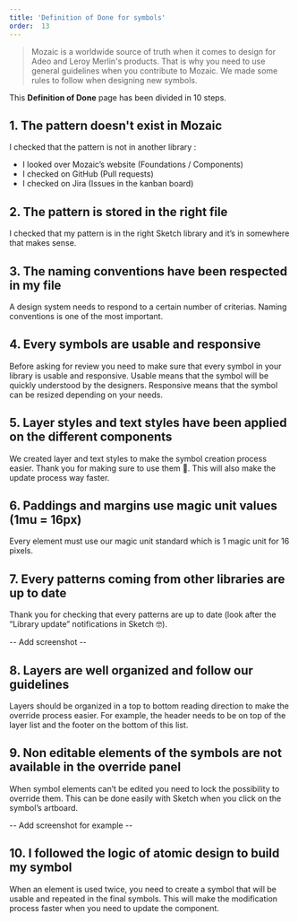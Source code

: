 ```yaml
---
title: 'Definition of Done for symbols'
order:  13
---
```


> Mozaic is a worldwide source of truth when it comes to design for Adeo and Leroy Merlin's products. That is why you need to use general guidelines when you contribute to Mozaic. We made some rules to follow when designing new symbols.

This **Definition of Done** page has been divided in 10 steps.

## 1. The pattern doesn't exist in Mozaic
I checked that the pattern is not in another library :
- I looked over Mozaic’s website (Foundations / Components)
- I checked on GitHub (Pull requests)
- I checked on Jira (Issues in the kanban board)

## 2. The pattern is stored in the right file
I checked that my pattern is in the right Sketch library and it’s in somewhere that makes sense.

## 3. The naming conventions have been respected in my file
A design system needs to respond to a certain number of criterias. Naming conventions is one of the most important.

## 4. Every symbols are usable and responsive
Before asking for review you need to make sure that every symbol in your library is usable and responsive. Usable means that the symbol will be quickly understood by the designers. Responsive means that the symbol can be resized depending on your needs.

## 5. Layer styles and text styles have been applied on the different components
We created layer and text styles to make the symbol creation process easier. Thank you for making sure to use them 🤘. This will also make the update process way faster.

## 6. Paddings and margins use magic unit values (1mu = 16px)
Every element must use our magic unit standard which is 1 magic unit for 16 pixels.

## 7. Every patterns coming from other libraries are up to date
Thank you for checking that every patterns are up to date (look after the “Library update” notifications in Sketch 🤓).

-- Add screenshot --

## 8. Layers are well organized and follow our guidelines
Layers should be organized in a top to bottom reading direction to make the override process easier. For example, the header needs to be on top of the layer list and the footer on the bottom of this list.

## 9. Non editable elements of the symbols are not available in the override panel
When symbol elements can’t be edited you need to lock the possibility to override them. This can be done easily with Sketch when you click on the symbol’s artboard.

-- Add screenshot for example --

## 10. I followed the logic of atomic design to build my symbol

When an element is used twice, you need to create a symbol that will be usable and repeated in the final symbols. This will make the modification process faster when you need to update the component.
